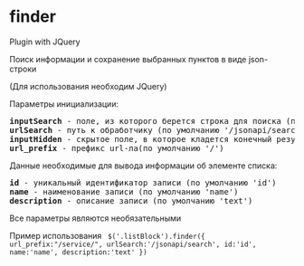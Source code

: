 # finder
Plugin with JQuery

Поиск информации и сохранение выбранных пунктов в виде json-строки

(Для использования необходим JQuery)

Параметры инициализации:

<pre>
<strong>inputSearch</strong> - поле, из которого берется строка для поиска (по умолчанию '.search')
<strong>urlSearch</strong> - путь к обработчику (по умолчанию '/jsonapi/search')
<strong>inputHidden</strong> - скрытое поле, в которое кладется конечный результат (по умолчанию '.json')
<strong>url_prefix</strong> - префикс url-ла(по умолчанию '/')
</pre>

Данные необходимые для вывода информации об элементе списка:

<pre>
<strong>id</strong> - уникальный идентификатор записи (по умолчанию 'id')
<strong>name</strong> - наименование записи (по умолчанию 'name')
<strong>description</strong> - описание записи (по умолчанию 'text')
</pre>

Все параметры являются необязательными

Пример использования
<code>
     $('.listBlock').finder({
        url_prefix:"/service/",
        urlSearch:'/jsonapi/search',
        id:'id',
        name:'name',
        description:'text'
     })
</code>
